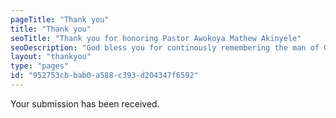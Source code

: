 ```yaml
---
pageTitle: "Thank you"
title: "Thank you"
seoTitle: "Thank you for honoring Pastor Awokoya Mathew Akinyele"
seoDescription: "God bless you for continously remembering the man of God. "
layout: "thankyou"
type: "pages"
id: "952753cb-bab0-a588-c393-d204347f6592"
---
```


Your submission has been received.
